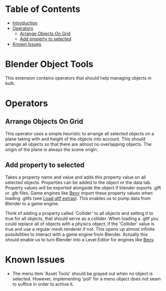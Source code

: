 # Table of Contents
- [Introduction](#blender-object-tools)
- [Operators](#operators)
    - [Arrange Objects On Grid](#arrange-objects-on-grid)
    - [Add property to selected](#add-property-to-selected)
- [Known Issues](#known-issues)

# Blender Object Tools
This extension contains operators that should help managing objects in bulk.

# Operators
## Arrange Objects On Grid
This operator uses a simple heuristic to arrange all selected objects on a plane taking with and height of the objects into account. This should arrange all objects so that there are almost no overlapping objects. The origin of the plane is always the scene origin. 

## Add property to selected
Takes a property name and value and adds this property value on all selected objects. Properties can be added to the object or the data tab. Property values will be exported alongside the object if blender exports .glft or .glb files. Game engines like [Bevy](https://bevyengine.org/) import these property values when loading .gltfs (see [Load gltf extras](https://bevyengine.org/examples/3d-rendering/load-gltf-extras)). This enables us to pump data from Blender to a game engine. 

Think of adding a property called 'Collider' to all objects and setting it to true for all objects, that should serve as a collider. When loading a .gltf you could replace all of objects with a physics object, if the 'Collider' value is true and use a regular mesh renderer if not. This opens up almost infinite possibilities to interact with a game engine from Blender. Actually this should enable us to turn Blender into a Level Editor for engines like [Bevy](https://bevyengine.org/).

# Known Issues
- The menu item 'Asset Tools' should be grayed out when no object is selected. However, implementing 'poll' for a menu object does not seam to suffice in order to achive it.  
